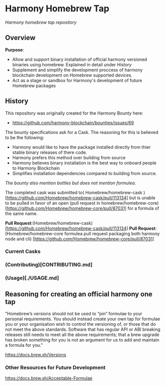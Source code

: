 # Harmony Homebrew Tap

*Harmony homebrew tap repository*

## Overview
**Purpose**:
- Allow and support binary installation of official harmony versioned binaries using homebrew. Explained in detail under *History*
- Supplement and simplify the development proccess of harmony blockchain development on Homebrew supported devices.
- Act as a stage or sandbox for Harmony's development of future Homebrew packages

## History
 This repository was originally created for the Harmony Bounty here: 
- https://github.com/harmony-blockchain/bounties/issues/69

The bounty specifications ask for a Cask. The reasoning for this is believed to be the following:
- Harmony would like to have the package installed directly from thier stable binary releases of there code. 
- Harmony prefers this method over building from source
- Harmony believes binary installation is the best way to onboard people to Harmony Blockchain
- Simplifies installation dependencies compared to building from source. 

*The bounty also mention bottles but does not mention formulea.*


The completed cask was submitted to( Homebrew/homebrew-cask )[https://github.com/Homebrew/homebrew-cask/pull/113134] but is unable to be pulled in favor of an open (pull request in homebrew/homebrew-core)[https://github.com/Homebrew/homebrew-core/pull/87031] for a formula of the same name.


**Pull Request**:(Homebrew/homebrew-cask)[https://github.com/Homebrew/homebrew-cask/pull/113134]
**Pull Request**:(Homebrew/homebrew-core formulea pull request packaging both harmony node and cli) [https://github.com/Homebrew/homebrew-core/pull/87031]

### Current Casks


### (Contributing)[CONTRIBUTING.md]


### (Usage)[./USAGE.md] 

## Reasoning for creating an official harmony one tap
"Homebrew’s versions should not be used to “pin” formulae to your personal requirements. You should instead create your own tap for formulae you or your organisation wish to control the versioning of, or those that do not meet the above standards. Software that has regular API or ABI breaking releases still needs to meet all the above requirements; that a brew upgrade has broken something for you is not an argument for us to add and maintain a formula for you."

https://docs.brew.sh/Versions

### Other Resources for Future Development
https://docs.brew.sh/Acceptable-Formulae
